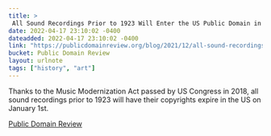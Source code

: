 ```yaml
---
title: > 
 All Sound Recordings Prior to 1923 Will Enter the US Public Domain in 2022
date: 2022-04-17 23:10:02 -0400
dateadded: 2022-04-17 23:10:02 -0400
link: "https://publicdomainreview.org/blog/2021/12/all-sound-recordings-prior-to-1923-will-enter-the-us-public-domain-in-2022"
bucket: Public Domain Review
layout: urlnote
tags: ["history", "art"]
--- 
```

Thanks to the Music Modernization Act passed by US Congress in 2018, all sound recordings prior to 1923 will have their copyrights expire in the US on January 1st.
 <!-- end excerpt --> 
<div class='bucket'><a class='internal-link' href='/buckets/public-domain-review'>Public Domain Review</a></div> 
